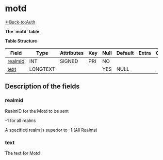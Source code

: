 # motd

[<-Back-to:Auth](database-auth)

**The \`motd\` table**

**Table Structure**

| Field        | Type     | Attributes | Key | Null | Default | Extra | Comment |
| ------------ | -------- | ---------- | --- | ---- | ------- | ----- | ------- |
| [realmid][1] | INT      | SIGNED     | PRI | NO   |         |       |         |
| [text][2]    | LONGTEXT |            |     | YES  | NULL    |       |         |


[1]: #realmid
[2]: #username

## Description of the fields

### realmid

RealmID for the Motd to be sent

-1 for all realms

A specified realm is superior to -1 (All Realms)

### text

The text for Motd
